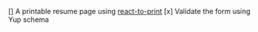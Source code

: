 [] A printable resume page using [react-to-print](https://www.npmjs.com/package/react-to-print)
[x] Validate the form using Yup schema

